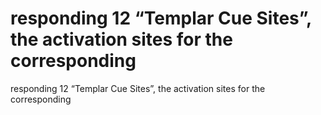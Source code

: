 # responding 12 “Templar  Cue  Sites”, the activation sites for the corresponding

responding 12 “Templar  Cue  Sites”, the activation sites for the corresponding